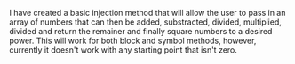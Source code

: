 I have created a basic injection method that will allow the user to pass in an array of numbers that can then be added, substracted, divided, multiplied, divided and return the remainer and finally square numbers to a desired power.
This will work for both block and symbol methods, however, currently it doesn't work with any starting point that isn't zero.
